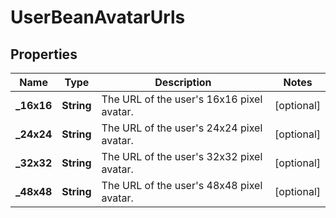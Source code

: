 # UserBeanAvatarUrls

## Properties
Name | Type | Description | Notes
------------ | ------------- | ------------- | -------------
**_16x16** | **String** | The URL of the user&#x27;s 16x16 pixel avatar. |  [optional]
**_24x24** | **String** | The URL of the user&#x27;s 24x24 pixel avatar. |  [optional]
**_32x32** | **String** | The URL of the user&#x27;s 32x32 pixel avatar. |  [optional]
**_48x48** | **String** | The URL of the user&#x27;s 48x48 pixel avatar. |  [optional]
